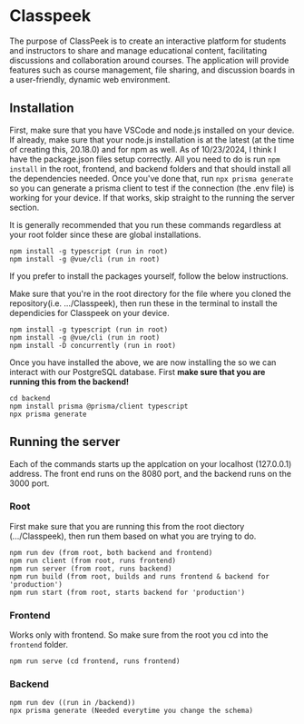 # Classpeek
The purpose of ClassPeek is to create an interactive platform for students and instructors to share and manage educational content, facilitating discussions and collaboration around courses. The application will provide features such as course management, file sharing, and discussion boards in a user-friendly, dynamic web environment.

## Installation
First, make sure that you have VSCode and node.js installed on your device. If already, make sure that your node.js installation is at the latest (at the time of creating this, 20.18.0) and for npm as well. 
As of 10/23/2024, I think I have the package.json files setup correctly. All you need to do is run `npm install` in the root, frontend, and backend folders and that should install all the dependencies needed. Once you've done that, run `npx prisma generate` so you can generate a prisma client to test if the connection (the .env file) is working for your device. If that works, skip straight to the running the server section.

It is generally recommended that you run these commands regardless at your root folder since these are global installations.
```
npm install -g typescript (run in root)
npm install -g @vue/cli (run in root)
```

If you prefer to install the packages yourself, follow the below instructions.

Make sure that you're in the root directory for the file where you cloned the repository(i.e. .../Classpeek), then run these in the terminal to install the dependicies for Classpeek on your device.
```
npm install -g typescript (run in root)
npm install -g @vue/cli (run in root)
npm install -D concurrently (run in root)
```

Once you have installed the above, we are now installing the so we can interact with our PostgreSQL database. First **make sure that you are running this from the backend!**
```
cd backend
npm install prisma @prisma/client typescript
npx prisma generate
```

## Running the server
Each of the commands starts up the applcation on your localhost (127.0.0.1) address. The front end runs on the 8080 port, and the backend runs on the 3000 port.

### Root
First make sure that you are running this from the root diectory (.../Classpeek), then run them based on what you are trying to do.
```
npm run dev (from root, both backend and frontend)
npm run client (from root, runs frontend)
npm run server (from root, runs backend)
npm run build (from root, builds and runs frontend & backend for 'production')
npm run start (from root, starts backend for 'production')
```


### Frontend
Works only with frontend. So make sure from the root you cd into the `frontend` folder.
```
npm run serve (cd frontend, runs frontend)
```

### Backend
```
npm run dev ((run in /backend))
npx prisma generate (Needed everytime you change the schema)
```
